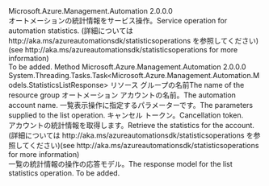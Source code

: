 <Type Name="IStatisticsOperations" FullName="Microsoft.Azure.Management.Automation.IStatisticsOperations">
  <TypeSignature Language="C#" Value="public interface IStatisticsOperations" />
  <TypeSignature Language="ILAsm" Value=".class public interface auto ansi abstract IStatisticsOperations" />
  <TypeSignature Language="DocId" Value="T:Microsoft.Azure.Management.Automation.IStatisticsOperations" />
  <TypeSignature Language="VB.NET" Value="Public Interface IStatisticsOperations" />
  <TypeSignature Language="F#" Value="type IStatisticsOperations = interface" />
  <AssemblyInfo>
    <AssemblyName>Microsoft.Azure.Management.Automation</AssemblyName>
    <AssemblyVersion>2.0.0.0</AssemblyVersion>
  </AssemblyInfo>
  <Interfaces />
  <Docs>
    <summary>
            <span data-ttu-id="36d6a-101">オートメーションの統計情報をサービス操作。</span><span class="sxs-lookup"><span data-stu-id="36d6a-101">Service operation for automation statistics.</span></span>  <span data-ttu-id="36d6a-102">(詳細については http://aka.ms/azureautomationsdk/statisticsoperations を参照してください)</span><span class="sxs-lookup"><span data-stu-id="36d6a-102">(see http://aka.ms/azureautomationsdk/statisticsoperations for more information)</span></span>
            </summary>
    <remarks>To be added.</remarks>
  </Docs>
  <Members>
    <Member MemberName="ListAsync">
      <MemberSignature Language="C#" Value="public System.Threading.Tasks.Task&lt;Microsoft.Azure.Management.Automation.Models.StatisticsListResponse&gt; ListAsync (string resourceGroupName, string automationAccount, Microsoft.Azure.Management.Automation.Models.StatisticsListParameters parameters, System.Threading.CancellationToken cancellationToken);" />
      <MemberSignature Language="ILAsm" Value=".method public hidebysig newslot virtual instance class System.Threading.Tasks.Task`1&lt;class Microsoft.Azure.Management.Automation.Models.StatisticsListResponse&gt; ListAsync(string resourceGroupName, string automationAccount, class Microsoft.Azure.Management.Automation.Models.StatisticsListParameters parameters, valuetype System.Threading.CancellationToken cancellationToken) cil managed" />
      <MemberSignature Language="DocId" Value="M:Microsoft.Azure.Management.Automation.IStatisticsOperations.ListAsync(System.String,System.String,Microsoft.Azure.Management.Automation.Models.StatisticsListParameters,System.Threading.CancellationToken)" />
      <MemberSignature Language="F#" Value="abstract member ListAsync : string * string * Microsoft.Azure.Management.Automation.Models.StatisticsListParameters * System.Threading.CancellationToken -&gt; System.Threading.Tasks.Task&lt;Microsoft.Azure.Management.Automation.Models.StatisticsListResponse&gt;" Usage="iStatisticsOperations.ListAsync (resourceGroupName, automationAccount, parameters, cancellationToken)" />
      <MemberType>Method</MemberType>
      <AssemblyInfo>
        <AssemblyName>Microsoft.Azure.Management.Automation</AssemblyName>
        <AssemblyVersion>2.0.0.0</AssemblyVersion>
      </AssemblyInfo>
      <ReturnValue>
        <ReturnType>System.Threading.Tasks.Task&lt;Microsoft.Azure.Management.Automation.Models.StatisticsListResponse&gt;</ReturnType>
      </ReturnValue>
      <Parameters>
        <Parameter Name="resourceGroupName" Type="System.String" />
        <Parameter Name="automationAccount" Type="System.String" />
        <Parameter Name="parameters" Type="Microsoft.Azure.Management.Automation.Models.StatisticsListParameters" />
        <Parameter Name="cancellationToken" Type="System.Threading.CancellationToken" />
      </Parameters>
      <Docs>
        <param name="resourceGroupName">
            <span data-ttu-id="36d6a-103">リソース グループの名前</span><span class="sxs-lookup"><span data-stu-id="36d6a-103">The name of the resource group</span></span>
            </param>
        <param name="automationAccount">
            <span data-ttu-id="36d6a-104">オートメーション アカウントの名前。</span><span class="sxs-lookup"><span data-stu-id="36d6a-104">The automation account name.</span></span>
            </param>
        <param name="parameters">
            <span data-ttu-id="36d6a-105">一覧表示操作に指定するパラメーターです。</span><span class="sxs-lookup"><span data-stu-id="36d6a-105">The parameters supplied to the list operation.</span></span>
            </param>
        <param name="cancellationToken">
            <span data-ttu-id="36d6a-106">キャンセル トークン。</span><span class="sxs-lookup"><span data-stu-id="36d6a-106">Cancellation token.</span></span>
            </param>
        <summary>
            <span data-ttu-id="36d6a-107">アカウントの統計情報を取得します。</span><span class="sxs-lookup"><span data-stu-id="36d6a-107">Retrieve the statistics for the account.</span></span>  <span data-ttu-id="36d6a-108">(詳細については http://aka.ms/azureautomationsdk/statisticsoperations を参照してください)</span><span class="sxs-lookup"><span data-stu-id="36d6a-108">(see http://aka.ms/azureautomationsdk/statisticsoperations for more information)</span></span>
            </summary>
        <returns>
            <span data-ttu-id="36d6a-109">一覧の統計情報の操作の応答モデル。</span><span class="sxs-lookup"><span data-stu-id="36d6a-109">The response model for the list statistics operation.</span></span>
            </returns>
        <remarks>To be added.</remarks>
      </Docs>
    </Member>
  </Members>
</Type>